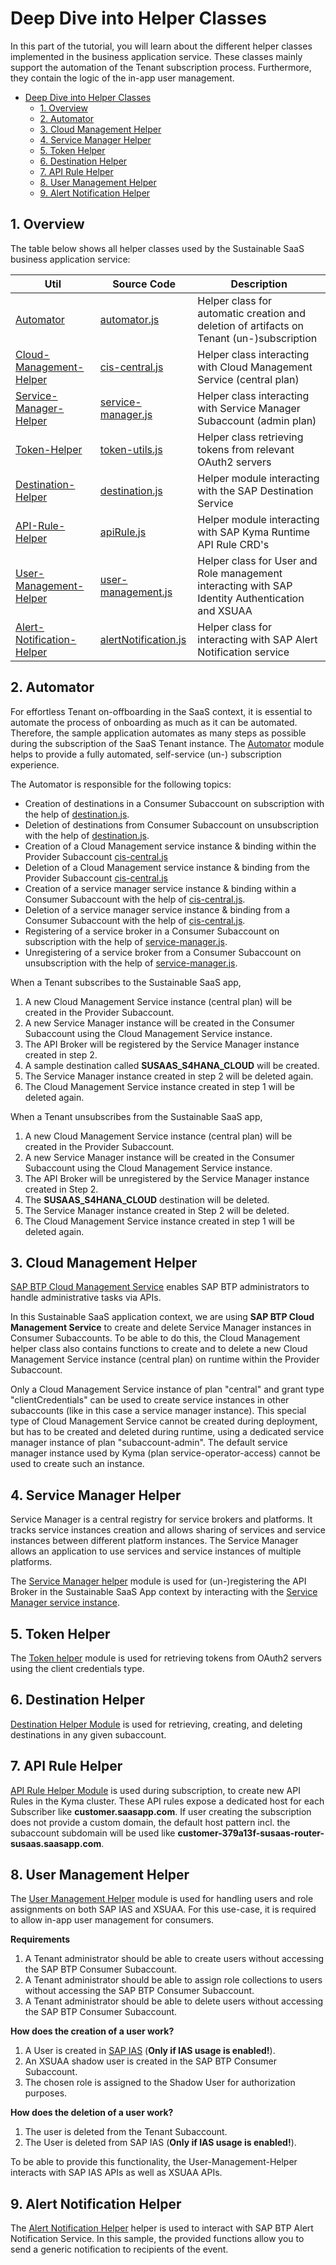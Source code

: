 # Deep Dive into Helper Classes

In this part of the tutorial, you will learn about the different helper classes implemented in the business application service. These classes mainly support the automation of the Tenant subscription process. Furthermore, they contain the logic of the in-app user management.  

- [Deep Dive into Helper Classes](#deep-dive-into-helper-classes)
  - [1. Overview](#1-overview)
  - [2. Automator](#2-automator)
  - [3. Cloud Management Helper](#3-cloud-management-helper)
  - [4. Service Manager Helper](#4-service-manager-helper)
  - [5. Token Helper](#5-token-helper)
  - [6. Destination Helper](#6-destination-helper)
  - [7. API Rule Helper](#7-api-rule-helper)
  - [8. User Management Helper](#8-user-management-helper)
  - [9. Alert Notification Helper](#9-alert-notification-helper)


## 1. Overview

The table below shows all helper classes used by the Sustainable SaaS business application service:

| Util          | Source Code                | Description                                                           | 
| ------------- | -------------------------- | --------------------------------------------------------------------- |
| [Automator](#2-Automator)     | [automator.js](https://github.com/SAP-samples/btp-kyma-cap-multitenant-susaas/blob/main/code/srv/utils/automator.js)| Helper class for automatic creation and deletion of artifacts on Tenant (un-)subscription | 
| [Cloud-Management-Helper](#3-Cloud-Management-Helper) | [cis-central.js](https://github.com/SAP-samples/btp-kyma-cap-multitenant-susaas/blob/main/code/srv/utils/cis-central.js) | Helper class interacting with Cloud Management Service (central plan) |
| [Service-Manager-Helper](#4-Service-Manager-Helper) | [service-manager.js](https://github.com/SAP-samples/btp-kyma-cap-multitenant-susaas/blob/main/code/srv/utils/service-manager.js) | Helper class interacting with Service Manager Subaccount (admin plan) |
| [Token-Helper](#5-Token-Helper)  | [token-utils.js](https://github.com/SAP-samples/btp-kyma-cap-multitenant-susaas/blob/main/code/srv/utils/token-utils.js) | Helper class retrieving tokens from relevant OAuth2 servers |
| [Destination-Helper](#6-Destination-Helper)  | [destination.js](https://github.com/SAP-samples/btp-kyma-cap-multitenant-susaas/blob/main/code/srv/utils/destination.js) | Helper module interacting with the SAP Destination Service |
| [API-Rule-Helper](#7-API-Rule-Helper)  | [apiRule.js](https://github.com/SAP-samples/btp-kyma-cap-multitenant-susaas/blob/main/code/srv/utils/destination.js) | Helper module interacting with SAP Kyma Runtime API Rule CRD's |
| [User-Management-Helper](#8-User-Management-Helper)  | [user-management.js](https://github.com/SAP-samples/btp-kyma-cap-multitenant-susaas/blob/main/code/srv/utils/user-management-utils.js) | Helper class for User and Role management interacting with SAP Identity Authentication and XSUAA |
| [Alert-Notification-Helper](#9-Alert-Notification-Helper)  | [alertNotification.js](https://github.com/SAP-samples/btp-kyma-cap-multitenant-susaas/blob/main/code/srv/utils/alertNotification.js) | Helper class for interacting with SAP Alert Notification service |


## 2. Automator

For effortless Tenant on-offboarding in the SaaS context, it is essential to automate the process of onboarding as much as it can be automated. Therefore, the sample application automates as many steps as possible during the subscription of the SaaS Tenant instance. The [Automator](https://github.com/SAP-samples/btp-kyma-cap-multitenant-susaas/blob/main/code/srv/utils/automator.js) module helps to provide a fully automated, self-service (un-) subscription experience.

The Automator is responsible for the following topics:
- Creation of destinations in a Consumer Subaccount on subscription with the help of [destination.js](https://github.com/SAP-samples/btp-kyma-cap-multitenant-susaas/blob/main/code/srv/utils/destination.js).
- Deletion of destinations from Consumer Subaccount on unsubscription with the help of [destination.js](https://github.com/SAP-samples/btp-kyma-cap-multitenant-susaas/blob/main/code/srv/utils/destination.js).
- Creation of a Cloud Management service instance & binding within the Provider Subaccount [cis-central.js](https://github.com/SAP-samples/btp-kyma-cap-multitenant-susaas/blob/main/code/srv/utils/cis-central.js)
- Deletion of a Cloud Management service instance & binding from the Provider Subaccount [cis-central.js](https://github.com/SAP-samples/btp-kyma-cap-multitenant-susaas/blob/main/code/srv/utils/cis-central.js)
- Creation of a service manager service instance & binding within a Consumer Subaccount with the help of [cis-central.js](https://github.com/SAP-samples/btp-kyma-cap-multitenant-susaas/blob/main/code/srv/utils/cis-central.js).
- Deletion of a service manager service instance & binding from a Consumer Subaccount with the help of [cis-central.js](https://github.com/SAP-samples/btp-kyma-cap-multitenant-susaas/blob/main/code/srv/utils/cis-central.js).
- Registering of a service broker in a Consumer Subaccount on subscription with the help of [service-manager.js](https://github.com/SAP-samples/btp-kyma-cap-multitenant-susaas/blob/main/code/srv/utils/service-manager.js).
- Unregistering of a service broker from a Consumer Subaccount on unsubscription with the help of [service-manager.js](https://github.com/SAP-samples/btp-kyma-cap-multitenant-susaas/blob/main/code/srv/utils/service-manager.js).

When a Tenant subscribes to the Sustainable SaaS app,
1. A new Cloud Management Service instance (central plan) will be created in the Provider Subaccount. 
2. A new Service Manager instance will be created in the Consumer Subaccount using the Cloud Management Service instance.
3. The API Broker will be registered by the Service Manager instance created in step 2.
4. A sample destination called **SUSAAS_S4HANA_CLOUD** will be created.
5. The Service Manager instance created in step 2 will be deleted again.
6. The Cloud Management Service instance created in step 1 will be deleted again.

When a Tenant unsubscribes from the Sustainable SaaS app,
1. A new Cloud Management Service instance (central plan) will be created in the Provider Subaccount. 
2. A new Service Manager instance will be created in the Consumer Subaccount using the Cloud Management Service instance.
3. The API Broker will be unregistered by the Service Manager instance created in Step 2.
4. The **SUSAAS_S4HANA_CLOUD** destination will be deleted.
5. The Service Manager instance created in Step 2 will be deleted.
6. The Cloud Management Service instance created in step 1 will be deleted again.


## 3. Cloud Management Helper
[SAP BTP Cloud Management Service](#https://help.sap.com/docs/BTP/65de2977205c403bbc107264b8eccf4b/17b6a171552544a6804f12ea83112a3f.html?locale=en-US&q=Cloud%20Management%20Central) enables SAP BTP administrators to handle administrative tasks via APIs.

In this Sustainable SaaS application context, we are using **SAP BTP Cloud Management Service** to create and delete Service Manager instances in Consumer Subaccounts. To be able to do this, the Cloud Management helper class also contains functions to create and to delete a new Cloud Management Service instance (central plan) on runtime within the Provider Subaccount.

Only a Cloud Management Service instance of plan "central" and grant type "clientCredentials" can be used to create service instances in other subaccounts (like in this case a service manager instance). This special type of Cloud Management Service cannot be created during deployment, but has to be created and deleted during runtime, using a dedicated service manager instance of plan "subaccount-admin". The default service manager instance used by Kyma (plan service-operator-access) cannot be used to create such an instance. 


## 4. Service Manager Helper

Service Manager is a central registry for service brokers and platforms. It tracks service instances creation and allows sharing of services and service instances between different platform instances. The Service Manager allows an application to use services and service instances of multiple platforms.

The [Service Manager helper](https://github.com/SAP-samples/btp-kyma-cap-multitenant-susaas/blob/main/code/srv/utils/service-manager.js) module is used for (un-)registering the API Broker in the Sustainable SaaS App context by interacting with the [Service Manager service instance](https://api.sap.com/api/APIServiceManagment/overview).


## 5. Token Helper
The [Token helper](https://github.com/SAP-samples/btp-kyma-cap-multitenant-susaas/blob/main/code/srv/utils/token-utils.js) module is used for retrieving tokens from OAuth2 servers using the client credentials type.


## 6. Destination Helper
[Destination Helper Module](./user-management.js) is used for retrieving, creating, and deleting destinations in any given subaccount.


## 7. API Rule Helper
[API Rule Helper Module](./apiRule.js) is used during subscription, to create new API Rules in the Kyma cluster. These API rules expose a dedicated host for each Subscriber like **customer.saasapp.com**. If user creating the subscription does not provide a custom domain, the default host pattern incl. the subaccount subdomain will be used like **customer-379a13f-susaas-router-susaas.saasapp.com**.


## 8. User Management Helper
The [User Management Helper](https://github.com/SAP-samples/btp-kyma-cap-multitenant-susaas/blob/main/code/srv/utils/user-management-utils.js) module is used for handling users and role assignments on both SAP IAS and XSUAA. For this use-case, it is required to allow in-app user management for consumers.

**Requirements**
1. A Tenant administrator should be able to create users without accessing the SAP BTP Consumer Subaccount.
2. A Tenant administrator should be able to assign role collections to users without accessing the SAP BTP Consumer Subaccount.
3. A Tenant administrator should be able to delete users without accessing the SAP BTP Consumer Subaccount.

**How does the creation of a user work?**
1. A User is created in [SAP IAS](https://help.sap.com/docs/IDENTITY_AUTHENTICATION/6d6d63354d1242d185ab4830fc04feb1/d17a116432d24470930ebea41977a888.html?version=Cloud&locale=en-US) (**Only if IAS usage is enabled!**).
2. An XSUAA shadow user is created in the SAP BTP Consumer Subaccount.
3. The chosen role is assigned to the Shadow User for authorization purposes.

**How does the deletion of a user work?**
1. The user is deleted from the Tenant Subaccount.
2. The User is deleted from SAP IAS (**Only if IAS usage is enabled!**).

To be able to provide this functionality, the User-Management-Helper interacts with SAP IAS APIs as well as XSUAA APIs.


## 9. Alert Notification Helper

The [Alert Notification Helper](https://github.com/SAP-samples/btp-kyma-cap-multitenant-susaas/blob/main/code/srv/utils/alertNotification.js) helper is used to interact with SAP BTP Alert Notification Service. In this sample, the provided functions allow you to send a generic notification to recipients of the event. 
